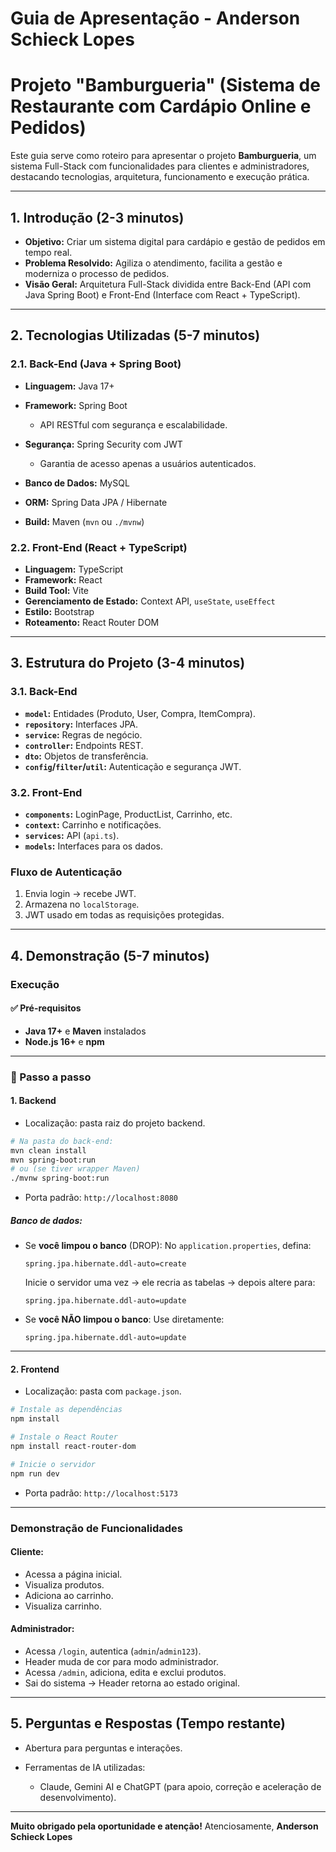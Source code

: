 # Guia de Apresentação - Anderson Schieck Lopes

# Projeto "Bamburgueria" (Sistema de Restaurante com Cardápio Online e Pedidos)

Este guia serve como roteiro para apresentar o projeto **Bamburgueria**, um sistema Full-Stack com funcionalidades para clientes e administradores, destacando tecnologias, arquitetura, funcionamento e execução prática.

---

## 1. Introdução (2-3 minutos)

* **Objetivo:** Criar um sistema digital para cardápio e gestão de pedidos em tempo real.
* **Problema Resolvido:** Agiliza o atendimento, facilita a gestão e moderniza o processo de pedidos.
* **Visão Geral:** Arquitetura Full-Stack dividida entre Back-End (API com Java Spring Boot) e Front-End (Interface com React + TypeScript).

---

## 2. Tecnologias Utilizadas (5-7 minutos)

### 2.1. Back-End (Java + Spring Boot)

* **Linguagem:** Java 17+
* **Framework:** Spring Boot

  * API RESTful com segurança e escalabilidade.
* **Segurança:** Spring Security com JWT

  * Garantia de acesso apenas a usuários autenticados.
* **Banco de Dados:** MySQL
* **ORM:** Spring Data JPA / Hibernate
* **Build:** Maven (`mvn` ou `./mvnw`)

### 2.2. Front-End (React + TypeScript)

* **Linguagem:** TypeScript
* **Framework:** React
* **Build Tool:** Vite
* **Gerenciamento de Estado:** Context API, `useState`, `useEffect`
* **Estilo:** Bootstrap
* **Roteamento:** React Router DOM

---

## 3. Estrutura do Projeto (3-4 minutos)

### 3.1. Back-End

* **`model`:** Entidades (Produto, User, Compra, ItemCompra).
* **`repository`:** Interfaces JPA.
* **`service`:** Regras de negócio.
* **`controller`:** Endpoints REST.
* **`dto`:** Objetos de transferência.
* **`config`/`filter`/`util`:** Autenticação e segurança JWT.

### 3.2. Front-End

* **`components`:** LoginPage, ProductList, Carrinho, etc.
* **`context`:** Carrinho e notificações.
* **`services`:** API (`api.ts`).
* **`models`:** Interfaces para os dados.

### Fluxo de Autenticação

1. Envia login → recebe JWT.
2. Armazena no `localStorage`.
3. JWT usado em todas as requisições protegidas.

---

## 4. Demonstração (5-7 minutos)

### Execução

#### ✅ Pré-requisitos

* **Java 17+** e **Maven** instalados
* **Node.js 16+** e **npm**

---

### 🚀 Passo a passo

#### 1. **Backend**

* Localização: pasta raiz do projeto backend.

```bash
# Na pasta do back-end:
mvn clean install
mvn spring-boot:run
# ou (se tiver wrapper Maven)
./mvnw spring-boot:run
```

* Porta padrão: `http://localhost:8080`

##### Banco de dados:

* Se **você limpou o banco** (DROP):
  No `application.properties`, defina:

  ```
  spring.jpa.hibernate.ddl-auto=create
  ```

  Inicie o servidor uma vez → ele recria as tabelas → depois altere para:

  ```
  spring.jpa.hibernate.ddl-auto=update
  ```

* Se **você NÃO limpou o banco**:
  Use diretamente:

  ```
  spring.jpa.hibernate.ddl-auto=update
  ```

---

#### 2. **Frontend**

* Localização: pasta com `package.json`.

```bash
# Instale as dependências
npm install

# Instale o React Router
npm install react-router-dom

# Inicie o servidor
npm run dev
```

* Porta padrão: `http://localhost:5173`

---

### Demonstração de Funcionalidades

#### Cliente:

* Acessa a página inicial.
* Visualiza produtos.
* Adiciona ao carrinho.
* Visualiza carrinho.

#### Administrador:

* Acessa `/login`, autentica (`admin`/`admin123`).
* Header muda de cor para modo administrador.
* Acessa `/admin`, adiciona, edita e exclui produtos.
* Sai do sistema → Header retorna ao estado original.

---

## 5. Perguntas e Respostas (Tempo restante)

* Abertura para perguntas e interações.
* Ferramentas de IA utilizadas:

  * Claude, Gemini AI e ChatGPT (para apoio, correção e aceleração de desenvolvimento).

---

**Muito obrigado pela oportunidade e atenção!**
Atenciosamente,
**Anderson Schieck Lopes**

